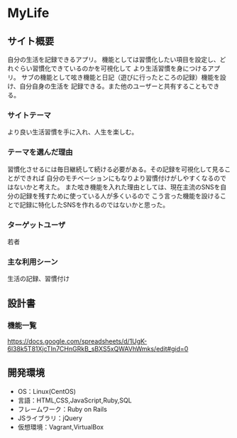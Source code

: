 # MyLife

## サイト概要
自分の生活を記録できるアプリ。
機能としては習慣化したい項目を設定し、どれぐらい習慣化できているのかを可視化して
より生活習慣を身につけるアプリ。
サブの機能として呟き機能と日記（遊びに行ったところの記録）機能を設け、自分自身の生活を
記録できる。また他のユーザーと共有することもできる。

### サイトテーマ
より良い生活習慣を手に入れ、人生を楽しむ。

### テーマを選んだ理由
習慣化させるには毎日継続して続ける必要がある。その記録を可視化して見ることができれば
自分のモチベーションにもなりより習慣付けがしやすくなるのではないかと考えた。
また呟き機能を入れた理由としては、現在主流のSNSを自分の記録を残すために使っている人が多くいるので
こう言った機能を設けることで記録に特化したSNSを作れるのではないかと思った。


### ターゲットユーザ
若者

### 主な利用シーン
生活の記録、習慣付け

## 設計書

### 機能一覧
<https://docs.google.com/spreadsheets/d/1UgK-6l38k5T81XjcTIn7CHnGRkB_sBXS5xQWAVhWmks/edit#gid=0>

## 開発環境
- OS：Linux(CentOS)
- 言語：HTML,CSS,JavaScript,Ruby,SQL
- フレームワーク：Ruby on Rails
- JSライブラリ：jQuery
- 仮想環境：Vagrant,VirtualBox
